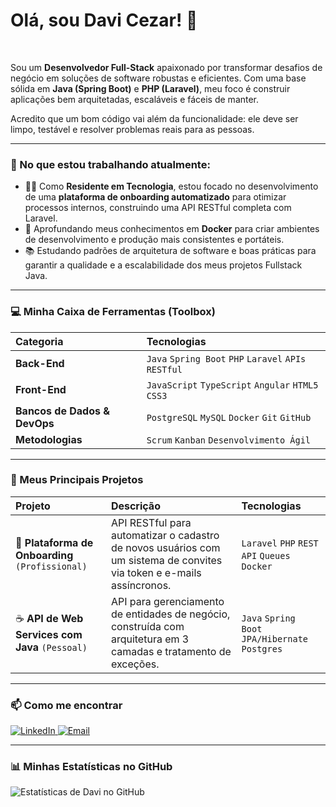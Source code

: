 
# Olá, sou Davi Cezar! 👋

<br>

Sou um **Desenvolvedor Full-Stack** apaixonado por transformar desafios de negócio em soluções de software robustas e eficientes. Com uma base sólida em **Java (Spring Boot)** e **PHP (Laravel)**, meu foco é construir aplicações bem arquitetadas, escaláveis e fáceis de manter.

Acredito que um bom código vai além da funcionalidade: ele deve ser limpo, testável e resolver problemas reais para as pessoas.

---

### 🔭 No que estou trabalhando atualmente:

* 👨‍💻 Como **Residente em Tecnologia**, estou focado no desenvolvimento de uma **plataforma de onboarding automatizado** para otimizar processos internos, construindo uma API RESTful completa com Laravel.
* 🌱 Aprofundando meus conhecimentos em **Docker** para criar ambientes de desenvolvimento e produção mais consistentes e portáteis.
* 📚 Estudando padrões de arquitetura de software e boas práticas para garantir a qualidade e a escalabilidade dos meus projetos Fullstack Java.

---

### 💻 Minha Caixa de Ferramentas (Toolbox)

| Categoria | Tecnologias |
| :--- | :--- |
| **Back-End** | `Java` `Spring Boot` `PHP` `Laravel` `APIs RESTful` |
| **Front-End** | `JavaScript` `TypeScript` `Angular` `HTML5` `CSS3` |
| **Bancos de Dados & DevOps** | `PostgreSQL` `MySQL` `Docker` `Git` `GitHub` |
| **Metodologias** | `Scrum` `Kanban` `Desenvolvimento Ágil` |

---

### 🚀 Meus Principais Projetos

| Projeto | Descrição | Tecnologias |
| :--- | :--- | :--- |
| 💼 **Plataforma de Onboarding** `(Profissional)` | API RESTful para automatizar o cadastro de novos usuários com um sistema de convites via token e e-mails assíncronos. | `Laravel` `PHP` `REST API` `Queues` `Docker` |
| ☕ **API de Web Services com Java** `(Pessoal)` | API para gerenciamento de entidades de negócio, construída com arquitetura em 3 camadas e tratamento de exceções. | `Java` `Spring Boot` `JPA/Hibernate` `Postgres` |

---

### 📫 Como me encontrar

<p align="left">
  <a href="https://www.linkedin.com/in/davi-cezar-gomes" target="_blank">
    <img src="https://img.shields.io/badge/LinkedIn-0077B5?style=for-the-badge&logo=linkedin&logoColor=white" alt="LinkedIn">
  </a>
  <a href="mailto:davicezarpe@gmail.com" target="_blank">
    <img src="https://img.shields.io/badge/Email-D14836?style=for-the-badge&logo=gmail&logoColor=white" alt="Email">
  </a>
</p>

---

### 📊 Minhas Estatísticas no GitHub

![Estatísticas de Davi no GitHub](https://github-readme-stats.vercel.app/api?username=davicz&show_icons=true&theme=dracula&include_all_commits=true&count_private=true)
